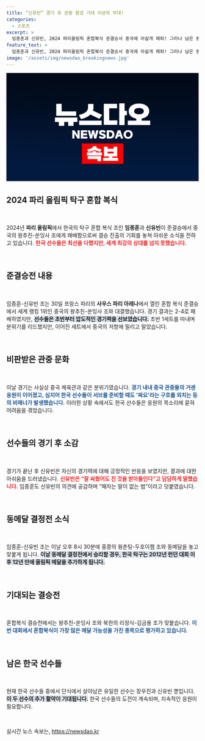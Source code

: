 ```yaml
---
title: “신유빈” 경기 후 관중 함성 기대 이상의 무대!
categories:
  - 스포츠
excerpt: >
  임종훈과 신유빈, 2024 파리올림픽 혼합복식 준결승서 중국에 아쉽게 패퇴! 그러나 남은 동메달 결정전에서 12년 만의 메달 획득을 노린다. 탁구 전쟁의 승자는 과연?
feature_text: >
  임종훈과 신유빈, 2024 파리올림픽 혼합복식 준결승서 중국에 아쉽게 패퇴! 그러나 남은 동메달 결정전에서 12년 만의 메달 획득을 노린다. 탁구 전쟁의 승자는 과연?
image: '/assets/img/newsdao_breakingnews.jpg'
---
```


<p><img src="/assets/img/newsdao_breakingnews.jpg" alt="firstkoreanews 속보" /></p>

<h2 data-ke-size="size26">2024 파리 올림픽 탁구 혼합 복식</h2> 

<p data-ke-size="size16">&nbsp;</p>

<p>2024년 <b>파리 올림픽</b>에서 한국의 탁구 혼합 복식 조인 <b>임종훈</b>과 <b>신유빈</b>이 준결승에서 중국의 왕추친-쑨잉사 조에게 패배함으로써 결승 진출의 기회를 놓쳐 아쉬운 소식을 전하고 있습니다. <b><span style="color: #ee2323;">한국 선수들은 최선을 다했지만, 세계 최강의 상대를 넘지 못했습니다.</span></b> </p>

<p data-ke-size="size16">&nbsp;</p>

<h2 data-ke-size="size26">준결승전 내용</h2>

<p data-ke-size="size16">&nbsp;</p>

<p>임종훈-신유빈 조는 30일 프랑스 파리의 <b>사우스 파리 아레나</b>에서 열린 혼합 복식 준결승에서 세계 랭킹 1위인 중국의 왕추친-쑨잉사 조와 대결했습니다. 경기 결과는 2-4로 패배하였지만, <b><span style="background-color: #21538527;">선수들은 초반부터 압도적인 경기력을 선보였습니다.</span></b> 초반 1세트를 따내며 분위기를 리드했지만, 이어진 세트에서 중국의 저항에 밀리고 말았습니다. </p>

<p data-ke-size="size16">&nbsp;</p>

<h2 data-ke-size="size26">비판받은 관중 문화</h2>

<p data-ke-size="size16">&nbsp;</p>

<p>이날 경기는 사실상 중국 체육관과 같은 분위기였습니다. <b><span style="color: #1a5490;">경기 내내 중국 관중들의 거센 응원이 이어졌고, 심지어 한국 선수들이 서브를 준비할 때도 '짜요'라는 구호를 외치는 등의 비매너가 발생했습니다.</span></b> 이러한 상황 속에서도 한국 선수들은 응원의 목소리에 묻혀 어려움을 겪었습니다. </p>

<p data-ke-size="size16">&nbsp;</p>

<h2 data-ke-size="size26">선수들의 경기 후 소감</h2>

<p data-ke-size="size16">&nbsp;</p>

<p>경기가 끝난 후 신유빈은 자신의 경기력에 대해 긍정적인 반응을 보였지만, 결과에 대한 아쉬움을 드러냈습니다. <b><span style="color: #ee2323;">신유빈은 “잘 싸웠어도 진 것을 받아들인다”고 담담하게 말했습니다.</span></b> 임종훈도 신유빈의 의견에 공감하며 “패자는 말이 없는 법”이라고 덧붙였습니다. </p>

<p data-ke-size="size16">&nbsp;</p>

<h2 data-ke-size="size26">동메달 결정전 소식</h2>

<p data-ke-size="size16">&nbsp;</p>

<p>임종훈-신유빈 조는 이날 오후 8시 30분에 홍콩의 웡춘팅-두호이켐 조와 동메달을 놓고 맞붙게 됩니다. <b><span style="background-color: #21538527;">이날 동메달 결정전에서 승리할 경우, 한국 탁구는 2012년 런던 대회 이후 12년 만에 올림픽 메달을 추가하게 됩니다.</span></b> </p>

<p data-ke-size="size16">&nbsp;</p>

<h2 data-ke-size="size26">기대되는 결승전</h2>

<p data-ke-size="size16">&nbsp;</p>

<p>혼합복식 결승전에서는 왕추친-쑨잉사 조와 북한의 리정식-김금용 조가 맞붙습니다. <b><span style="color: #1a5490;">이번 대회에서 혼합복식이 가장 많은 메달 가능성을 가진 종목으로 평가하고 있습니다.</span></b> </p>

<p data-ke-size="size16">&nbsp;</p>

<h2 data-ke-size="size26">남은 한국 선수들</h2>

<p data-ke-size="size16">&nbsp;</p>

<p>현재 한국 선수들 중에서 단식에서 살아남은 유일한 선수는 장우진과 신유빈 뿐입니다. <b><span style="background-color: #21538527;">이 두 선수의 추가 활약이 기대됩니다.</span></b> 한국 선수들의 도전이 계속되며, 지속적인 응원이 필요합니다. </p>

<p data-ke-size="size16">&nbsp;</p>
실시간 뉴스 속보는, <a href="https://newsdao.kr" rel="dofollow">https://newsdao.kr</a>


